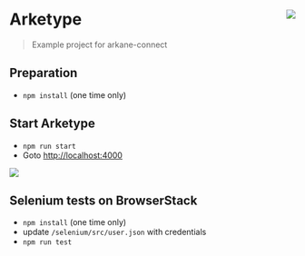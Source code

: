 # Arketype <img align="right" src="https://github.com/ArkaneNetwork.png?size=30" />
> Example project for arkane-connect

## Preparation

* `npm install` (one time only)

## Start Arketype

* `npm run start`
* Goto [http://localhost:4000](http://localhost:4000)


<img align="center" src="https://cdn-images-1.medium.com/max/1000/1*dwc3lCLurKR8ujuO08CE7Q.png" />

## Selenium tests on BrowserStack

* `npm install` (one time only)
* update `/selenium/src/user.json` with credentials 
* `npm run test`
